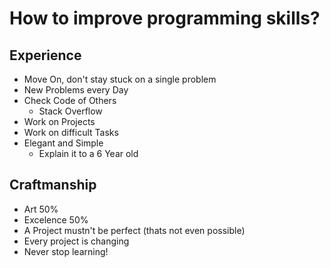 # How to improve programming skills?



## Experience

* Move On, don't stay stuck on a single problem
* New Problems every Day
* Check Code of Others
  * Stack Overflow
* Work on Projects
* Work on difficult Tasks
* Elegant and Simple
  * Explain it to a 6 Year old

## Craftmanship

* Art 50%
* Excelence 50%
* A Project mustn't be perfect \(thats not even possible\)
* Every project is changing
* Never stop learning!

